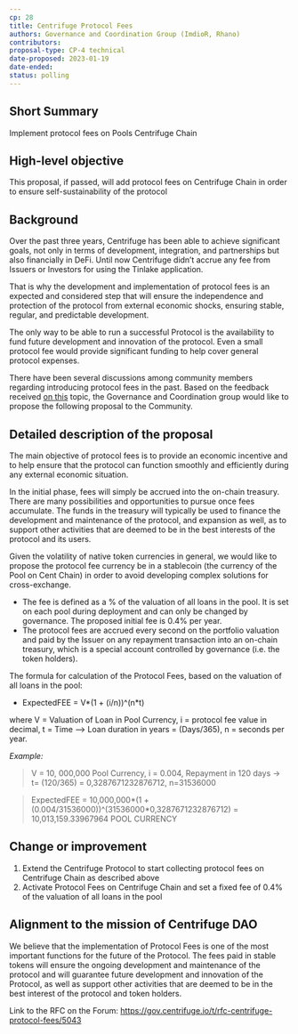 ```yaml
---
cp: 28
title: Centrifuge Protocol Fees 
authors: Governance and Coordination Group (ImdioR, Rhano)
contributors:
proposal-type: CP-4 technical
date-proposed: 2023-01-19
date-ended: 
status: polling
---
```


## Short Summary
Implement protocol fees on Pools Centrifuge Chain

## High-level objective
This proposal, if passed, will add protocol fees on Centrifuge Chain in order to ensure self-sustainability of the protocol

## Background
Over the past three years, Centrifuge has been able to achieve significant goals, not only in terms of development, integration, and partnerships but also financially in DeFi. Until now Centrifuge didn’t accrue any fee from Issuers or Investors for using the Tinlake application.

That is why the development and implementation of protocol fees is an expected and considered step that will ensure the independence and protection of the protocol from external economic shocks, ensuring stable, regular, and predictable development.

The only way to be able to run a successful Protocol is the availability to fund future development and innovation of the protocol. Even a small protocol fee would provide significant funding to help cover general protocol expenses. 

There have been several discussions among community members regarding introducing protocol fees in the past. Based on the feedback received [on this](https://gov.centrifuge.io/t/centrifuge-protocol-fees/4840) topic, the Governance and Coordination group would like to propose the following proposal to the Community.

## Detailed description of the proposal
The main objective of protocol fees is to provide an economic incentive and to help ensure that the protocol can function smoothly and efficiently during any external economic situation.

In the initial phase, fees will simply be accrued into the on-chain treasury. There are many possibilities and opportunities to pursue once fees accumulate.
The funds in the treasury will typically be used to finance the development and maintenance of the protocol, and expansion as well, as to support other activities that are deemed to be in the best interests of the protocol and its users.

Given the volatility of native token currencies in general, we would like to propose the protocol fee currency be in a stablecoin (the currency of the Pool on Cent Chain) in order to avoid developing complex solutions for cross-exchange.

- The fee is defined as a % of the valuation of all loans in the pool. It is set on each pool during deployment and can only be changed by governance. The proposed initial fee is 0.4% per year.
- The protocol fees are accrued every second on the portfolio valuation and paid by the Issuer on any repayment transaction into an on-chain treasury, which is a special account controlled by governance (i.e. the token holders). 

The formula for calculation of the Protocol Fees, based on the valuation of all loans in the pool:

- ExpectedFEE = V*(1 + (i/n))^(n*t)

where V = Valuation of Loan in Pool Currency, i = protocol fee value in decimal, t = Time --> Loan duration in years = (Days/365), n = seconds per year.

*Example:*

>  V = 10, 000,000 Pool Currency, i = 0.004, Repayment in 120 days → t= (120/365) = 0,3287671232876712, n=31536000

>  ExpectedFEE = 10,000,000*(1 + (0.004/31536000))^(31536000*0,3287671232876712) = 10,013,159.33967964 POOL CURRENCY

## Change or improvement
1. Extend the Centrifuge Protocol to start collecting protocol fees on Centrifuge Chain as described above
2. Activate Protocol Fees on Centrifuge Chain and set a fixed fee of 0.4% of the valuation of all loans in the pool

## Alignment to the mission of Centrifuge DAO
We believe that the implementation of Protocol Fees is one of the most important functions for the future of the Protocol.
The fees paid in stable tokens will ensure the ongoing development and maintenance of the protocol and will guarantee future development and innovation of the Protocol, as well as support other activities that are deemed to be in the best interest of the protocol and token holders.


Link to the RFC on the Forum: https://gov.centrifuge.io/t/rfc-centrifuge-protocol-fees/5043
